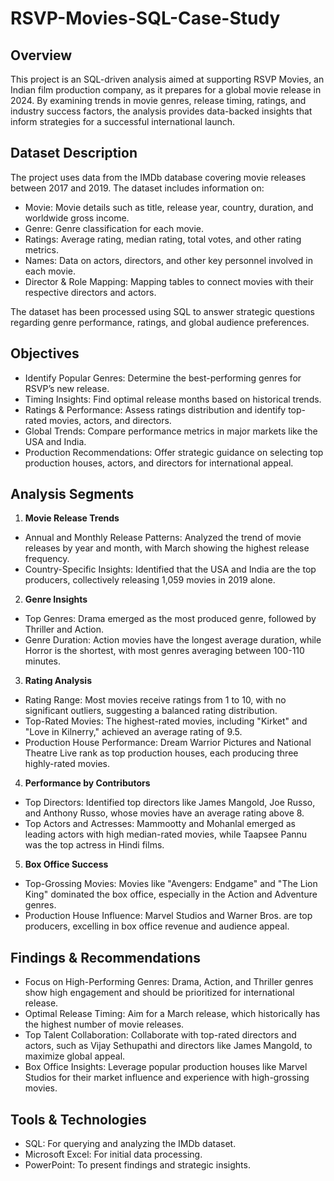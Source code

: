 # RSVP-Movies-SQL-Case-Study
## Overview
This project is an SQL-driven analysis aimed at supporting RSVP Movies, an Indian film production company, as it prepares for a global movie release in 2024. By examining trends in movie genres, release timing, ratings, and industry success factors, the analysis provides data-backed insights that inform strategies for a successful international launch.

## Dataset Description
The project uses data from the IMDb database covering movie releases between 2017 and 2019. The dataset includes information on:

* Movie: Movie details such as title, release year, country, duration, and worldwide gross income.
* Genre: Genre classification for each movie.
* Ratings: Average rating, median rating, total votes, and other rating metrics.
* Names: Data on actors, directors, and other key personnel involved in each movie.
* Director & Role Mapping: Mapping tables to connect movies with their respective directors and actors.
  
The dataset has been processed using SQL to answer strategic questions regarding genre performance, ratings, and global audience preferences.

## Objectives
* Identify Popular Genres: Determine the best-performing genres for RSVP’s new release.
* Timing Insights: Find optimal release months based on historical trends.
* Ratings & Performance: Assess ratings distribution and identify top-rated movies, actors, and directors.
* Global Trends: Compare performance metrics in major markets like the USA and India.
* Production Recommendations: Offer strategic guidance on selecting top production houses, actors, and directors for international appeal.

## Analysis Segments

1. **Movie Release Trends**
* Annual and Monthly Release Patterns: Analyzed the trend of movie releases by year and month, with March showing the highest release frequency.
* Country-Specific Insights: Identified that the USA and India are the top producers, collectively releasing 1,059 movies in 2019 alone.

2. **Genre Insights**
* Top Genres: Drama emerged as the most produced genre, followed by Thriller and Action.
* Genre Duration: Action movies have the longest average duration, while Horror is the shortest, with most genres averaging between 100-110 minutes.

3. **Rating Analysis**
* Rating Range: Most movies receive ratings from 1 to 10, with no significant outliers, suggesting a balanced rating distribution.
* Top-Rated Movies: The highest-rated movies, including "Kirket" and "Love in Kilnerry," achieved an average rating of 9.5.
* Production House Performance: Dream Warrior Pictures and National Theatre Live rank as top production houses, each producing three highly-rated movies.

4. **Performance by Contributors**
* Top Directors: Identified top directors like James Mangold, Joe Russo, and Anthony Russo, whose movies have an average rating above 8.
* Top Actors and Actresses: Mammootty and Mohanlal emerged as leading actors with high median-rated movies, while Taapsee Pannu was the top actress in Hindi films.

5. **Box Office Success**
* Top-Grossing Movies: Movies like "Avengers: Endgame" and "The Lion King" dominated the box office, especially in the Action and Adventure genres.
* Production House Influence: Marvel Studios and Warner Bros. are top producers, excelling in box office revenue and audience appeal.

## Findings & Recommendations
* Focus on High-Performing Genres: Drama, Action, and Thriller genres show high engagement and should be prioritized for international release.
* Optimal Release Timing: Aim for a March release, which historically has the highest number of movie releases.
* Top Talent Collaboration: Collaborate with top-rated directors and actors, such as Vijay Sethupathi and directors like James Mangold, to maximize global appeal.
* Box Office Insights: Leverage popular production houses like Marvel Studios for their market influence and experience with high-grossing movies.

## Tools & Technologies
* SQL: For querying and analyzing the IMDb dataset.
* Microsoft Excel: For initial data processing.
* PowerPoint: To present findings and strategic insights.
